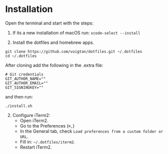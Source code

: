 # Installation

Open the terminal and start with the steps:

1. If its a new installation of macOS run:
    `xcode-select --install`

1. Install the dotfiles and homebrew apps.

        
```
git clone https://github.com/voigtan/dotfiles.git ~/.dotfiles
cd ~/.dotfiles
```

After cloning add the following in the .extra file:
       
```
# Git credentials
GIT_AUTHOR_NAME=""
GIT_AUTHOR_EMAIL=""
GIT_SIGNINGKEY=""
```

and then run:
```
./install.sh
```

2. Configure iTerm2:
    * Open iTerm2.
    * Go to the Preferences (`⌘,`)
    * In the General tab, check `Load preferences from a custom folder or URL`.
    * Fill in: `~/.dotfiles/iterm2`.
    * Restart iTerm2.
